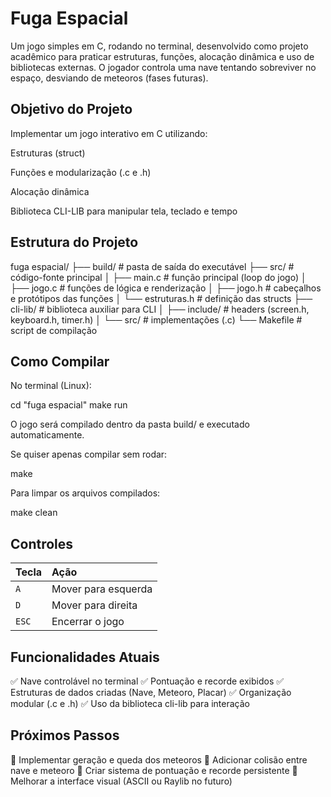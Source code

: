 # Fuga Espacial

Um jogo simples em C, rodando no terminal, desenvolvido como projeto acadêmico para praticar estruturas, funções, alocação dinâmica e uso de bibliotecas externas.
O jogador controla uma nave tentando sobreviver no espaço, desviando de meteoros (fases futuras).

## Objetivo do Projeto

Implementar um jogo interativo em C utilizando:

Estruturas (struct)

Funções e modularização (.c e .h)

Alocação dinâmica

Biblioteca CLI-LIB para manipular tela, teclado e tempo

## Estrutura do Projeto

fuga espacial/
├── build/               # pasta de saída do executável
├── src/                 # código-fonte principal
│   ├── main.c           # função principal (loop do jogo)
│   ├── jogo.c           # funções de lógica e renderização
│   ├── jogo.h           # cabeçalhos e protótipos das funções
│   └── estruturas.h     # definição das structs
├── cli-lib/             # biblioteca auxiliar para CLI
│   ├── include/         # headers (screen.h, keyboard.h, timer.h)
│   └── src/             # implementações (.c)
└── Makefile             # script de compilação

## Como Compilar

No terminal (Linux):

cd "fuga espacial"
make run

O jogo será compilado dentro da pasta build/ e executado automaticamente.

Se quiser apenas compilar sem rodar:

make

Para limpar os arquivos compilados:

make clean

## Controles

| Tecla | Ação                |
| :---- | :------------------ |
| `A`   | Mover para esquerda |
| `D`   | Mover para direita  |
| `ESC` | Encerrar o jogo     |

## Funcionalidades Atuais

✅ Nave controlável no terminal
✅ Pontuação e recorde exibidos
✅ Estruturas de dados criadas (Nave, Meteoro, Placar)
✅ Organização modular (.c e .h)
✅ Uso da biblioteca cli-lib para interação

## Próximos Passos

🚧 Implementar geração e queda dos meteoros
🚧 Adicionar colisão entre nave e meteoro
🚧 Criar sistema de pontuação e recorde persistente
🚧 Melhorar a interface visual (ASCII ou Raylib no futuro)
